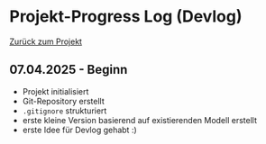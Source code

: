 # Projekt-Progress Log (Devlog)

[Zurück zum Projekt](README.md)

## 07.04.2025 - Beginn
- Projekt initialisiert
- Git-Repository erstellt
- `.gitignore` strukturiert
- erste kleine Version basierend auf existierenden Modell erstellt
- erste Idee für Devlog gehabt :)
